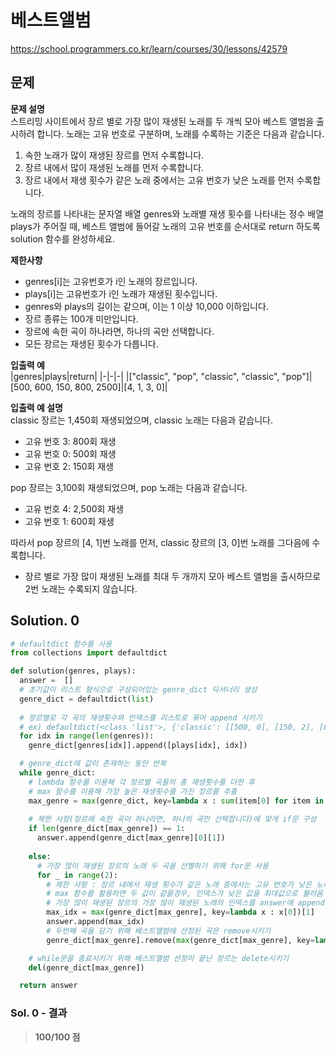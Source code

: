 # 베스트앨범
https://school.programmers.co.kr/learn/courses/30/lessons/42579

## 문제
**문제 설명**     
스트리밍 사이트에서 장르 별로 가장 많이 재생된 노래를 두 개씩 모아 베스트 앨범을 출시하려 합니다. 노래는 고유 번호로 구분하며, 노래를 수록하는 기준은 다음과 같습니다.

1. 속한 노래가 많이 재생된 장르를 먼저 수록합니다.
2. 장르 내에서 많이 재생된 노래를 먼저 수록합니다.
3. 장르 내에서 재생 횟수가 같은 노래 중에서는 고유 번호가 낮은 노래를 먼저 수록합니다.    

노래의 장르를 나타내는 문자열 배열 genres와 노래별 재생 횟수를 나타내는 정수 배열 plays가 주어질 때, 베스트 앨범에 들어갈 노래의 고유 번호를 순서대로 return 하도록 solution 함수를 완성하세요.

**제한사항**
- genres[i]는 고유번호가 i인 노래의 장르입니다.
- plays[i]는 고유번호가 i인 노래가 재생된 횟수입니다.
- genres와 plays의 길이는 같으며, 이는 1 이상 10,000 이하입니다.
- 장르 종류는 100개 미만입니다.
- 장르에 속한 곡이 하나라면, 하나의 곡만 선택합니다.
- 모든 장르는 재생된 횟수가 다릅니다.

**입출력 예**   
|genres|plays|return|
|-|-|-|
|["classic", "pop", "classic", "classic", "pop"]|[500, 600, 150, 800, 2500]|[4, 1, 3, 0]|

**입출력 예 설명**   
classic 장르는 1,450회 재생되었으며, classic 노래는 다음과 같습니다.

- 고유 번호 3: 800회 재생
- 고유 번호 0: 500회 재생
- 고유 번호 2: 150회 재생   

pop 장르는 3,100회 재생되었으며, pop 노래는 다음과 같습니다.

- 고유 번호 4: 2,500회 재생
- 고유 번호 1: 600회 재생

따라서 pop 장르의 [4, 1]번 노래를 먼저, classic 장르의 [3, 0]번 노래를 그다음에 수록합니다.

- 장르 별로 가장 많이 재생된 노래를 최대 두 개까지 모아 베스트 앨범을 출시하므로 2번 노래는 수록되지 않습니다.

## Solution. 0
```python
# defaultdict 함수를 사용
from collections import defaultdict

def solution(genres, plays):
  answer =  []
  # 초기값이 리스트 형식으로 구성되어있는 genre_dict 딕셔너리 생성
  genre_dict = defaultdict(list)
  
  # 장르별로 각 곡의 재생횟수와 인덱스를 리스트로 묶어 append 시키기
  # ex) defaultdict(<class 'list'>, {'classic': [[500, 0], [150, 2], [800, 3]], 'pop': [[600, 1], [2500, 4]]})
  for idx in range(len(genres)):
    genre_dict[genres[idx]].append([plays[idx], idx])

  # genre_dict에 값이 존재하는 동안 반복
  while genre_dict:
    # lambda 함수를 이용해 각 장르별 곡들의 총 재생횟수를 더한 후
    # max 함수를 이용해 가장 높은 재생횟수를 가진 장르를 추출
    max_genre = max(genre_dict, key=lambda x : sum(item[0] for item in genre_dict[x]))
    
    # 제한 사항(장르에 속한 곡이 하나라면, 하나의 곡만 선택합니다)에 맞게 if문 구성 
    if len(genre_dict[max_genre]) == 1:
      answer.append(genre_dict[max_genre][0][1])
    
    else:
      # 가장 많이 재생된 장르의 노래 두 곡을 선별하기 위해 for문 사용
      for _ in range(2):
        # 제한 사항 : 장르 내에서 재생 횟수가 같은 노래 중에서는 고유 번호가 낮은 노래를 먼저 수록합니다.
        # max 함수를 활용하면 두 값이 같을경우, 인덱스가 낮은 값을 최대값으로 불러옴
        # 가장 많이 재생된 장르의 가장 많이 재생된 노래의 인덱스를 answer에 append
        max_idx = max(genre_dict[max_genre], key=lambda x : x[0])[1]
        answer.append(max_idx)
        # 두번째 곡을 담기 위해 베스트앨범에 선정된 곡은 remove시키기
        genre_dict[max_genre].remove(max(genre_dict[max_genre], key=lambda x : x[0]))

    # while문을 종료시키기 위해 베스트앨범 선정이 끝난 장르는 delete시키기
    del(genre_dict[max_genre])

  return answer
```

### Sol. 0 - 결과
> **100/100 점**